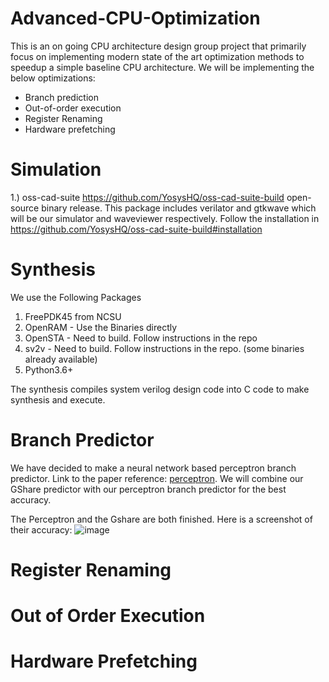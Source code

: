 # Advanced-CPU-Optimization

This is an on going CPU architecture design group project that primarily focus on implementing modern state of the art optimization methods to speedup a simple baseline CPU architecture.
We will be implementing the below optimizations:
- Branch prediction
- Out-of-order execution
- Register Renaming
- Hardware prefetching

# Simulation

1.) oss-cad-suite https://github.com/YosysHQ/oss-cad-suite-build open-source binary release.
This package includes verilator and gtkwave which will be our simulator and waveviewer respectively.
Follow the installation in https://github.com/YosysHQ/oss-cad-suite-build#installation

# Synthesis

We use the Following Packages
1) FreePDK45 from NCSU
2) OpenRAM - Use the Binaries directly
3) OpenSTA - Need to build. Follow instructions in the repo
4) sv2v - Need to build. Follow instructions in the repo. (some binaries already available)
5) Python3.6+

The synthesis compiles system verilog design code into C code to make synthesis and execute.


# Branch Predictor

We have decided to make a neural network based perceptron branch predictor. Link to the paper reference: [perceptron](https://www.cs.utexas.edu/~lin/papers/hpca01.pdf).
We will combine our GShare predictor with our perceptron branch predictor for the best accuracy.

The Perceptron and the Gshare are both finished. Here is a screenshot of their accuracy:
![image](https://github.com/user-attachments/assets/a88fff39-ef96-4a6d-b27d-6a73976f5192)




# Register Renaming

# Out of Order Execution

# Hardware Prefetching



